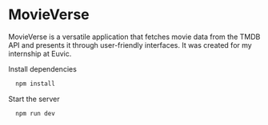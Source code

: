 
# MovieVerse

MovieVerse is a versatile application that fetches movie data from the TMDB API and presents it through user-friendly interfaces. It was created for my internship at Euvic.

Install dependencies

```bash
  npm install
```

Start the server

```bash
  npm run dev
```
